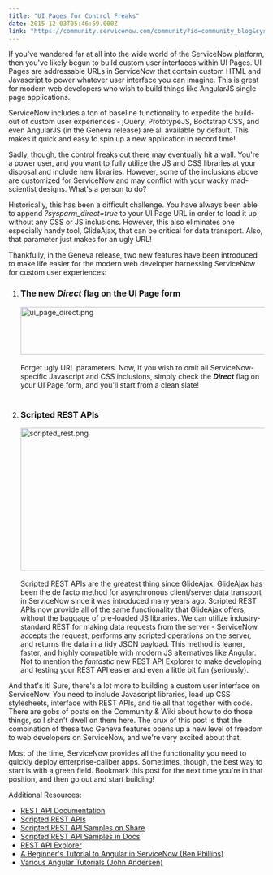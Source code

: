 ```yaml
---
title: "UI Pages for Control Freaks"
date: 2015-12-03T05:46:59.000Z
link: "https://community.servicenow.com/community?id=community_blog&sys_id=999c2ee1dbd0dbc01dcaf3231f96192c"
---
```

<p>If you've wandered far at all into the wide world of the ServiceNow platform, then you've likely begun to build custom user interfaces within UI Pages. UI Pages are addressable URLs in ServiceNow that contain custom HTML and Javascript to power whatever user interface you can imagine. This is great for modern web developers who wish to build things like AngularJS single page applications.</p><p></p><p>ServiceNow includes a ton of baseline functionality to expedite the build-out of custom user experiences - jQuery, PrototypeJS, Bootstrap CSS, and even AngularJS (in the Geneva release) are all available by default. This makes it quick and easy to spin up a new application in record time!</p><p></p><p>Sadly, though, the control freaks out there may eventually hit a wall. You're a power user, and you want to fully utilize the JS and CSS libraries at your disposal and include new libraries. However, some of the inclusions above are customized for ServiceNow and may conflict with your wacky mad-scientist designs. What's a person to do?</p><p></p><p>Historically, this has been a difficult challenge. You have always been able to append <em>?sysparm_direct=true</em> to your UI Page URL in order to load it up without any CSS or JS inclusions. However, this also eliminates one especially handy tool, GlideAjax, that can be critical for data transport. Also, that parameter just makes for an ugly URL!</p><p></p><p>Thankfully, in the Geneva release, two new features have been introduced to make life easier for the modern web developer harnessing ServiceNow for custom user experiences:</p><p></p><ol><li><h3>The new <em>Direct</em> flag on the UI Page form</h3><img   alt="ui_page_direct.png" class="image-1 jive-image" src="5dee38c2db909f048c8ef4621f961965.iix" style="width: 620px; height: 94px;"/><br/><br/>Forget ugly URL parameters. Now, if you wish to omit all ServiceNow-specific Javascript and CSS inclusions, simply check the <em><strong>Direct</strong></em> flag on your UI Page form, and you'll start from a clean slate!<br/><br/></li><li><h3>Scripted REST APIs</h3><img   alt="scripted_rest.png" class="image-2 jive-image" src="1c7e10cedb5c9fc03eb27a9e0f9619a4.iix" style="width: 620px; height: 281px;"/><br/><br/>Scripted REST APIs are the greatest thing since GlideAjax. GlideAjax has been the de facto method for asynchronous client/server data transport in ServiceNow since it was introduced many years ago. Scripted REST APIs now provide all of the same functionality that GlideAjax offers, without the baggage of pre-loaded JS libraries. We can utilize industry-standard REST for making data requests from the server - ServiceNow accepts the request, performs any scripted operations on the server, and returns the data in a tidy JSON payload. This method is leaner, faster, and highly compatible with modern JS alternatives like Angular. Not to mention the <em>fantastic</em> new REST API Explorer to make developing and testing your REST API easier and even a little bit fun (seriously).</li></ol><p></p><p>And that's it! Sure, there's a lot more to building a custom user interface on ServiceNow. You need to include Javascript libraries, load up CSS stylesheets, interface with REST APIs, and tie all that together with code. There are gobs of posts on the Community &amp; Wiki about how to do those things, so I shan't dwell on them here. The crux of this post is that the combination of these two Geneva features opens up a new level of freedom to web developers on ServiceNow, and we're very excited about that.</p><p></p><p>Most of the time, ServiceNow provides all the functionality you need to quickly deploy enterprise-caliber apps. Sometimes, though, the best way to start is with a green field. Bookmark this post for the next time you're in that position, and then go out and start building!</p><p></p><p>Additional Resources:</p><ul><li><a title="ocs.servicenow.com/integrate/inbound_rest/concept/c_RESTAPI.html" href="https://docs.servicenow.com/integrate/inbound_rest/concept/c_RESTAPI.html">REST API Documentation</a></li><li><a title="ocs.servicenow.com/integrate/custom_web_services/concept/c_CustomWebServices.html" href="https://docs.servicenow.com/integrate/custom_web_services/concept/c_CustomWebServices.html">Scripted REST APIs</a></li><li><a title="hare.servicenow.com/app.do#/detailV2/d514f20de1d8d6007c390227ffa71ee3/overview" href="https://share.servicenow.com/app.do#/detailV2/d514f20de1d8d6007c390227ffa71ee3/overview">Scripted REST API Samples on Share</a></li><li><a title="ocs.servicenow.com/integrate/custom_web_services/reference/r_ScriptedRESTServiceScriptExamples.html" href="https://docs.servicenow.com/integrate/custom_web_services/reference/r_ScriptedRESTServiceScriptExamples.html">Scripted REST API Samples in Docs</a></li><li><a title="ocs.servicenow.com/integrate/inbound_rest/concept/c_RESTAPIExplorer.html" href="https://docs.servicenow.com/integrate/inbound_rest/concept/c_RESTAPIExplorer.html">REST API Explorer</a></li><li><a title="" _jive_internal="true" href="/community/service-automation-platform/user-interface/blog/2015/08/28/hello-world-a-beginners-tutorial-to-angular-in-servicenow">A Beginner's Tutorial to Angular in ServiceNow (Ben Phillips)</a></li><li><a title="w.john-james-andersen.com/?x=0&y=0&s=angular" href="http://www.john-james-andersen.com/?x=0&amp;y=0&amp;s=angular">Various Angular Tutorials (John Andersen)</a></li></ul>
